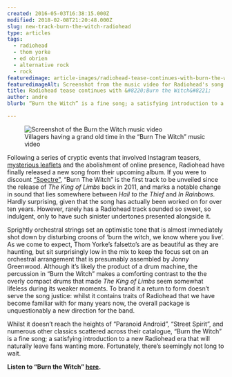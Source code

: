 ```yaml
---
created: 2016-05-03T16:38:15.000Z
modified: 2018-02-08T21:20:48.000Z
slug: new-track-burn-the-witch-radiohead
type: articles
tags:
  - radiohead
  - thom yorke
  - ed obrien
  - alternative rock
  - rock
featuredimage: article-images/radiohead-tease-continues-with-burn-the-witch.jpg
featuredimageAlt: Screenshot from the music video for Radiohead's song "Burn the Witch"
title: Radiohead tease continues with &#8220;Burn the Witch&#8221;
author: andre
blurb: “Burn the Witch” is a fine song; a satisfying introduction to a new Radiohead era that will naturally leave fans wanting more.

---
```


<figure class="wide">
  <img src="article-images/radiohead-tease-continues-with-burn-the-witch.jpg" alt="Screenshot of the Burn the Witch music video" />
  <figcaption>Villagers having a grand old time in the “Burn The Witch” music video</figcaption>
</figure>

Following a series of cryptic events that involved Instagram teasers, [mysterious leaflets](http://pitchfork.com/news/65161-radiohead-fans-receive-mysterious-burn-the-witch-leaflets/) and the abolishment of online presence, Radiohead have finally released a new song from their upcoming album. If you were to discount [“Spectre”](/articles/radioheads-spectre-provides-reassurance/), “Burn The Witch” is the first track to be unveiled since the release of *The King of Limbs* back in 2011, and marks a notable change in sound that lies somewhere between *Hail to the Thief* and *In Rainbows*. Hardly surprising, given that the song has actually been worked on for over ten years. However, rarely has a Radiohead track sounded so sweet, so indulgent, only to have such sinister undertones presented alongside it.

Sprightly orchestral strings set an optimistic tone that is almost immediately shot down by disturbing croons of ‘burn the witch, we know where you live’. As we come to expect, Thom Yorke’s falsetto’s are as beautiful as they are haunting, but sit surprisingly low in the mix to keep the focus set on an orchestral arrangement that is presumably assembled by Jonny Greenwood. Although it’s likely the product of a drum machine, the percussion in “Burn the Witch” makes a comforting contrast to the the overly compact drums that made *The King of Limbs* seem somewhat lifeless during its weaker moments. To brand it a return to form doesn’t serve the song justice: whilst it contains traits of Radiohead that we have become familiar with for many years now, the overall package is unquestionably a new direction for the band.

Whilst it doesn’t reach the heights of “Paranoid Android”, “Street Spirit”, and numerous other classics scattered across their catalogue, “Burn the Witch” is a fine song; a satisfying introduction to a new Radiohead era that will naturally leave fans wanting more. Fortunately, there’s seemingly not long to wait.

**Listen to “Burn the Witch” [here](https://www.youtube.com/watch?v=yI2oS2hoL0k&feature=youtu.be).**